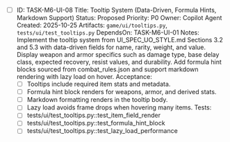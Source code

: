 - [ ] ID: TASK-M6-UI-08
  Title: Tooltip System (Data-Driven, Formula Hints, Markdown Support)
  Status: Proposed
  Priority: P0
  Owner: Copilot Agent
  Created: 2025-10-25
  Artifacts: `game/ui/tooltips.py`, `tests/ui/test_tooltips.py`
  DependsOn: TASK-M6-UI-01
  Notes:
  Implement the tooltip system from UI_SPEC_UO_STYLE.md Sections 3.2 and 5.3 with data-driven fields for name, rarity, weight, and value.
  Display weapon and armor specifics such as damage type, base delay class, expected recovery, resist values, and durability.
  Add formula hint blocks sourced from combat_rules.json and support markdown rendering with lazy load on hover.
  Acceptance:
  - [ ] Tooltips include required item stats and metadata.
  - [ ] Formula hint block renders for weapons, armor, and derived stats.
  - [ ] Markdown formatting renders in the tooltip body.
  - [ ] Lazy load avoids frame drops when hovering many items.
  Tests:
  - [ ] tests/ui/test_tooltips.py::test_item_field_render
  - [ ] tests/ui/test_tooltips.py::test_formula_hint_block
  - [ ] tests/ui/test_tooltips.py::test_lazy_load_performance

